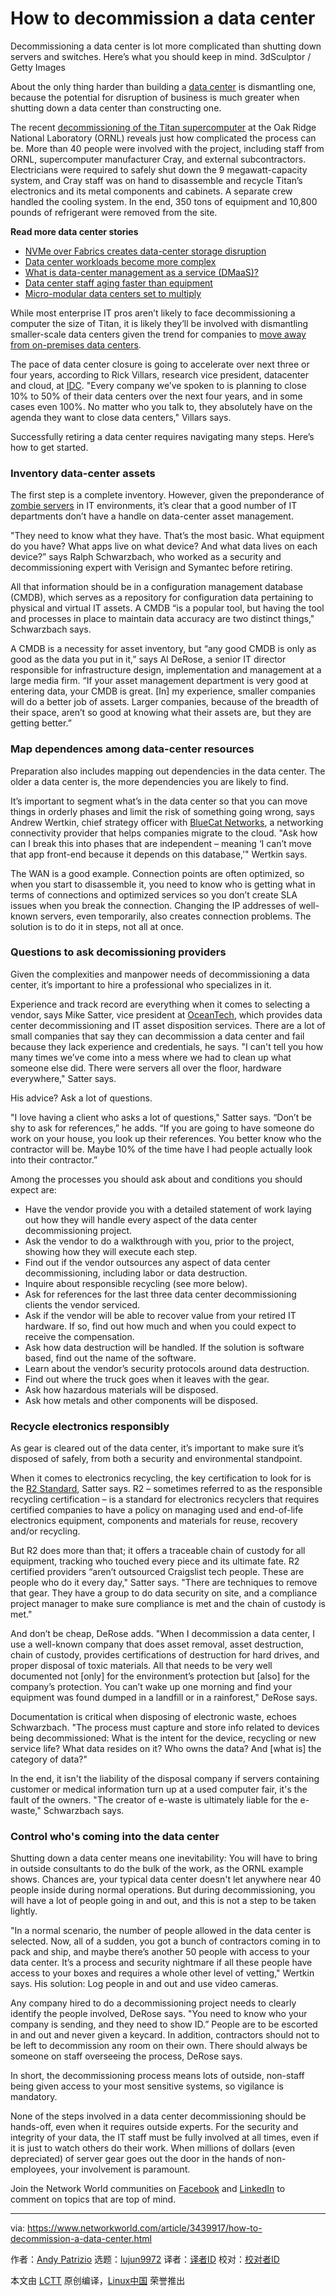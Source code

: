 [#]: collector: (lujun9972)
[#]: translator: ( )
[#]: reviewer: ( )
[#]: publisher: ( )
[#]: url: ( )
[#]: subject: (How to decommission a data center)
[#]: via: (https://www.networkworld.com/article/3439917/how-to-decommission-a-data-center.html)
[#]: author: (Andy Patrizio https://www.networkworld.com/author/Andy-Patrizio/)

How to decommission a data center
======
Decommissioning a data center is lot more complicated than shutting down servers and switches. Here’s what you should keep in mind.
3dSculptor / Getty Images

About the only thing harder than building a [data center][1] is dismantling one, because the potential for disruption of business is much greater when shutting down a data center than constructing one.

The recent [decommissioning of the Titan supercomputer][2] at the Oak Ridge National Laboratory (ORNL) reveals just how complicated the process can be. More than 40 people were involved with the project, including staff from ORNL, supercomputer manufacturer Cray, and external subcontractors. Electricians were required to safely shut down the 9 megawatt-capacity system, and Cray staff was on hand to disassemble and recycle Titan’s electronics and its metal components and cabinets. A separate crew handled the cooling system. In the end, 350 tons of equipment and 10,800 pounds of refrigerant were removed from the site.

**Read more data center stories**

  * [NVMe over Fabrics creates data-center storage disruption][3]
  * [Data center workloads become more complex][4]
  * [What is data-center management as a service (DMaaS)?][5]
  * [Data center staff aging faster than equipment][6]
  * [Micro-modular data centers set to multiply][7]



While most enterprise IT pros aren’t likely to face decommissioning a computer the size of Titan, it is likely they’ll be involved with dismantling smaller-scale data centers given the trend for companies to [move away from on-premises data centers][8].

The pace of data center closure is going to accelerate over next three or four years, according to Rick Villars, research vice president, datacenter and cloud, at [IDC][9]. "Every company we’ve spoken to is planning to close 10% to 50% of their data centers over the next four years, and in some cases even 100%. No matter who you talk to, they absolutely have on the agenda they want to close data centers," Villars says.

Successfully retiring a data center requires navigating many steps. Here’s how to get started.

### Inventory data-center assets

The first step is a complete inventory. However, given the preponderance of [zombie servers][10] in IT environments, it’s clear that a good number of IT departments don’t have a handle on data-center asset management.

"They need to know what they have. That’s the most basic. What equipment do you have? What apps live on what device? And what data lives on each device?” says Ralph Schwarzbach, who worked as a security and decommissioning expert with Verisign and Symantec before retiring.

All that information should be in a configuration management database (CMDB), which serves as a repository for configuration data pertaining to physical and virtual IT assets. A CMDB “is a popular tool, but having the tool and processes in place to maintain data accuracy are two distinct things," Schwarzbach says.

A CMDB is a necessity for asset inventory, but “any good CMDB is only as good as the data you put in it,” says Al DeRose, a senior IT director responsible for infrastructure design, implementation and management at a large media firm. “If your asset management department is very good at entering data, your CMDB is great. [In] my experience, smaller companies will do a better job of assets. Larger companies, because of the breadth of their space, aren’t so good at knowing what their assets are, but they are getting better.”

### Map dependences among data-center resources

Preparation also includes mapping out dependencies in the data center. The older a data center is, the more dependencies you are likely to find.

It’s important to segment what’s in the data center so that you can move things in orderly phases and limit the risk of something going wrong, says Andrew Wertkin, chief strategy officer with [BlueCat Networks][11], a networking connectivity provider that helps companies migrate to the cloud. "Ask how can I break this into phases that are independent – meaning ‘I can’t move that app front-end because it depends on this database,’" Wertkin says.

The WAN is a good example. Connection points are often optimized, so when you start to disassemble it, you need to know who is getting what in terms of connections and optimized services so you don’t create SLA issues when you break the connection. Changing the IP addresses of well-known servers, even temporarily, also creates connection problems. The solution is to do it in steps, not all at once.

### Questions to ask decomissioning providers

Given the complexities and manpower needs of decommissioning a data center, it’s important to hire a professional who specializes in it.

Experience and track record are everything when it comes to selecting a vendor, says Mike Satter, vice president at [OceanTech][12], which provides data center decommissioning and IT asset disposition services. There are a lot of small companies that say they can decommission a data center and fail because they lack experience and credentials, he says. "I can't tell you how many times we’ve come into a mess where we had to clean up what someone else did. There were servers all over the floor, hardware everywhere," Satter says.

His advice? Ask a lot of questions.

"I love having a client who asks a lot of questions," Satter says. “Don’t be shy to ask for references,” he adds. “If you are going to have someone do work on your house, you look up their references. You better know who the contractor will be. Maybe 10% of the time have I had people actually look into their contractor.”

Among the processes you should ask about and conditions you should expect are:

  * Have the vendor provide you with a detailed statement of work laying out how they will handle every aspect of the data center decommissioning project.
  * Ask the vendor to do a walkthrough with you, prior to the project, showing how they will execute each step.
  * Find out if the vendor outsources any aspect of data center decommissioning, including labor or data destruction.
  * Inquire about responsible recycling (see more below).
  * Ask for references for the last three data center decommissioning clients the vendor serviced.
  * Ask if the vendor will be able to recover value from your retired IT hardware. If so, find out how much and when you could expect to receive the compensation.
  * Ask how data destruction will be handled. If the solution is software based, find out the name of the software.
  * Learn about the vendor’s security protocols around data destruction.
  * Find out where the truck goes when it leaves with the gear.
  * Ask how hazardous materials will be disposed.
  * Ask how metals and other components will be disposed.



### Recycle electronics responsibly

As gear is cleared out of the data center, it’s important to make sure it’s disposed of safely, from both a security and environmental standpoint.

When it comes to electronics recycling, the key certification to look for is the [R2 Standard][13], Satter says. R2 – sometimes referred to as the responsible recycling certification – is a standard for electronics recyclers that requires certified companies to have a policy on managing used and end-of-life electronics equipment, components and materials for reuse, recovery and/or recycling.

But R2 does more than that; it offers a traceable chain of custody for all equipment, tracking who touched every piece and its ultimate fate. R2 certified providers “aren’t outsourced Craigslist tech people. These are people who do it every day," Satter says. "There are techniques to remove that gear. They have a group to do data security on site, and a compliance project manager to make sure compliance is met and the chain of custody is met."

And don’t be cheap, DeRose adds. "When I decommission a data center, I use a well-known company that does asset removal, asset destruction, chain of custody, provides certifications of destruction for hard drives, and proper disposal of toxic materials. All that needs to be very well documented not [only] for the environment’s protection but [also] for the company’s protection. You can’t wake up one morning and find your equipment was found dumped in a landfill or in a rainforest," DeRose says.

Documentation is critical when disposing of electronic waste, echoes Schwarzbach. "The process must capture and store info related to devices being decommissioned: What is the intent for the device, recycling or new service life? What data resides on it? Who owns the data? And [what is] the category of data?"

In the end, it isn't the liability of the disposal company if servers containing customer or medical information turn up at a used computer fair, it's the fault of the owners. "The creator of e-waste is ultimately liable for the e-waste," Schwarzbach says.

### Control who's coming into the data center

Shutting down a data center means one inevitability: You will have to bring in outside consultants to do the bulk of the work, as the ORNL example shows. Chances are, your typical data center doesn't let anywhere near 40 people inside during normal operations. But during decommissioning, you will have a lot of people going in and out, and this is not a step to be taken lightly.

"In a normal scenario, the number of people allowed in the data center is selected. Now, all of a sudden, you got a bunch of contractors coming in to pack and ship, and maybe there’s another 50 people with access to your data center. It’s a process and security nightmare if all these people have access to your boxes and requires a whole other level of vetting," Wertkin says. His solution: Log people in and out and use video cameras.

Any company hired to do a decommissioning project needs to clearly identify the people involved, DeRose says. "You need to know who your company is sending, and they need to show ID.” People are to be escorted in and out and never given a keycard. In addition, contractors should not to be left to decommission any room on their own. There should always be someone on staff overseeing the process, DeRose says.

In short, the decommissioning process means lots of outside, non-staff being given access to your most sensitive systems, so vigilance is mandatory.

None of the steps involved in a data center decommissioning should be hands-off, even when it requires outside experts. For the security and integrity of your data, the IT staff must be fully involved at all times, even if it is just to watch others do their work. When millions of dollars (even depreciated) of server gear goes out the door in the hands of non-employees, your involvement is paramount.

Join the Network World communities on [Facebook][14] and [LinkedIn][15] to comment on topics that are top of mind.

--------------------------------------------------------------------------------

via: https://www.networkworld.com/article/3439917/how-to-decommission-a-data-center.html

作者：[Andy Patrizio][a]
选题：[lujun9972][b]
译者：[译者ID](https://github.com/译者ID)
校对：[校对者ID](https://github.com/校对者ID)

本文由 [LCTT](https://github.com/LCTT/TranslateProject) 原创编译，[Linux中国](https://linux.cn/) 荣誉推出

[a]: https://www.networkworld.com/author/Andy-Patrizio/
[b]: https://github.com/lujun9972
[1]: https://www.networkworld.com/article/3223692/what-is-a-data-centerhow-its-changed-and-what-you-need-to-know.html
[2]: https://www.networkworld.com/article/3408176/the-titan-supercomputer-is-being-decommissioned-a-costly-time-consuming-project.html
[3]: https://www.networkworld.com/article/3394296/nvme-over-fabrics-creates-data-center-storage-disruption.html
[4]: https://www.networkworld.com/article/3400086/data-center-workloads-become-more-complex-despite-promises-to-the-contrary.html
[5]: https://www.networkworld.com/article/3269265/data-center-management-what-does-dmaas-deliver-that-dcim-doesnt
[6]: https://www.networkworld.com/article/3301883/data-center/data-center-staff-are-aging-faster-than-the-equipment.html
[7]: https://www.networkworld.com/article/3238476/data-center/micro-modular-data-centers-set-to-multiply.html
[8]: https://www.networkworld.com/article/3391465/another-strong-cloud-computing-quarter-puts-pressure-on-data-centers.html
[9]: https://www.idc.com
[10]: https://www.computerworld.com/article/3196355/a-third-of-virtual-servers-are-zombies.html
[11]: https://www.bluecatnetworks.com/
[12]: https://www.oceantech.com/services/data-center-decommissioning/
[13]: https://sustainableelectronics.org/r2-standard
[14]: https://www.facebook.com/NetworkWorld/
[15]: https://www.linkedin.com/company/network-world
